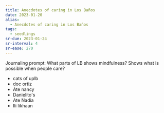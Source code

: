 ```yaml
---
title: Anecdotes of caring in Los Baños
date: 2023-01-20
alias:
  - Anecdotes of caring in Los Baños
tags:
  - seedlings
sr-due: 2023-01-24
sr-interval: 4
sr-ease: 270
---
```

Journaling prompt: What parts of LB shows mindfulness? Shows what is possible when people care?
- cats of uplb
- doc ortiz
- Ate nancy
- Danielito's
- Ate Nadia
- Ili likhaan